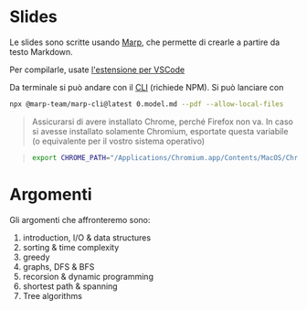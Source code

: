 # Slides

Le slides sono scritte usando [Marp](https://marp.app), che permette di crearle a partire da testo Markdown.

Per compilarle, usate [l'estensione per VSCode](https://marketplace.visualstudio.com/items?itemName=marp-team.marp-vscode)

Da terminale si può andare con il [CLI](https://github.com/marp-team/marp-cli) (richiede NPM). Si può lanciare con

```bash
npx @marp-team/marp-cli@latest 0.model.md --pdf --allow-local-files
```

> Assicurarsi di avere installato Chrome, perché Firefox non va. In caso si avesse installato solamente Chromium, esportate questa variabile (o equivalente per il vostro sistema operativo)

> ```bash
> export CHROME_PATH="/Applications/Chromium.app/Contents/MacOS/Chromium"
> ```

# Argomenti

Gli argomenti che affronteremo sono:

1. introduction, I/O & data structures
2. sorting & time complexity
3. greedy
4. graphs, DFS & BFS
5. recorsion & dynamic programming
6. shortest path & spanning
7. Tree algorithms
